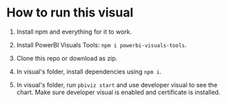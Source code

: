 # How to run this visual

1. Install npm and everything for it to work.

2. Install PowerBI Visuals Tools: `npm i powerbi-visuals-tools`.

3. Clone this repo or download as zip.

4. In visual's folder, install dependencies using `npm i`.

5. In visual's folder, run `pbiviz start` and use developer visual to see the chart. Make sure developer visual is enabled and certificate is installed.
